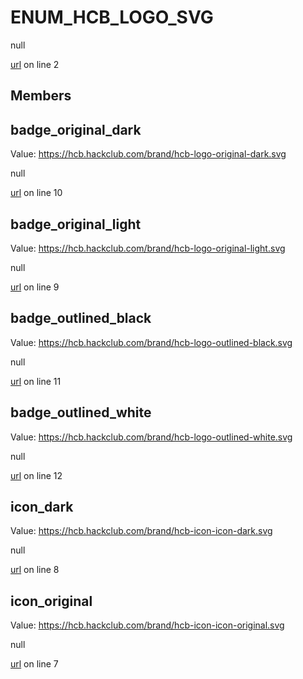 # ENUM_HCB_LOGO_SVG

null 

[url](https://github.com/devramsean0/hcb.js/blob/b3ba6fa/src/enums/hcb_logos.ts#L2) on line 2  

## Members
## badge_original_dark
Value: https://hcb.hackclub.com/brand/hcb-logo-original-dark.svg 

null 

[url](https://github.com/devramsean0/hcb.js/blob/b3ba6fa/src/enums/hcb_logos.ts#L10) on line 10  

## badge_original_light
Value: https://hcb.hackclub.com/brand/hcb-logo-original-light.svg 

null 

[url](https://github.com/devramsean0/hcb.js/blob/b3ba6fa/src/enums/hcb_logos.ts#L9) on line 9  

## badge_outlined_black
Value: https://hcb.hackclub.com/brand/hcb-logo-outlined-black.svg 

null 

[url](https://github.com/devramsean0/hcb.js/blob/b3ba6fa/src/enums/hcb_logos.ts#L11) on line 11  

## badge_outlined_white
Value: https://hcb.hackclub.com/brand/hcb-logo-outlined-white.svg 

null 

[url](https://github.com/devramsean0/hcb.js/blob/b3ba6fa/src/enums/hcb_logos.ts#L12) on line 12  

## icon_dark
Value: https://hcb.hackclub.com/brand/hcb-icon-icon-dark.svg 

null 

[url](https://github.com/devramsean0/hcb.js/blob/b3ba6fa/src/enums/hcb_logos.ts#L8) on line 8  

## icon_original
Value: https://hcb.hackclub.com/brand/hcb-icon-icon-original.svg 

null 

[url](https://github.com/devramsean0/hcb.js/blob/b3ba6fa/src/enums/hcb_logos.ts#L7) on line 7  
